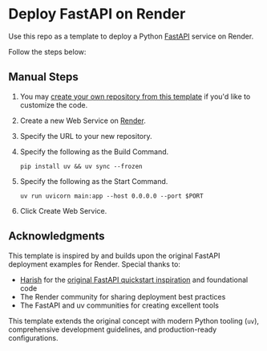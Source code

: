# Deploy FastAPI on Render

Use this repo as a template to deploy a Python [FastAPI](https://fastapi.tiangolo.com) service on Render.

Follow the steps below:

## Manual Steps

1. You may [create your own repository from this template](https://github.com/nakamori1024/render-fastapi-template/generate) if you'd like to customize the code.
2. Create a new Web Service on [Render](https://dashboard.render.com/web/new).
3. Specify the URL to your new repository.
4. Specify the following as the Build Command.

    ```shell
    pip install uv && uv sync --frozen
    ```
5. Specify the following as the Start Command.

    ```shell
    uv run uvicorn main:app --host 0.0.0.0 --port $PORT
    ```

6. Click Create Web Service.

## Acknowledgments

This template is inspired by and builds upon the original FastAPI deployment examples for Render. Special thanks to:

- [Harish](https://harishgarg.com) for the [original FastAPI quickstart inspiration](https://twitter.com/harishkgarg/status/1435084018677010434) and foundational code
- The Render community for sharing deployment best practices
- The FastAPI and uv communities for creating excellent tools

This template extends the original concept with modern Python tooling (`uv`), comprehensive development guidelines, and production-ready configurations.
